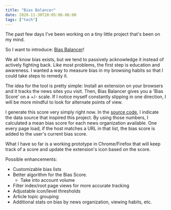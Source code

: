 ```yaml
---
title: "Bias Balancer"
date: 2020-11-30T20:05:06-06:00
tags: ["tech"]
---
```


The past few days I've been working on a tiny little project that's been on my mind.

So I want to introduce: [Bias Balancer](https://github.com/xhocquet/bias-balancer)!

We all know bias exists, but we tend to passively acknowledge it instead of actively fighting back. Like most problems, the first step is education and awareness. I wanted a way to measure bias in my browsing habits so that I could take steps to remedy it.

The idea for the tool is pretty simple: Install an extension on your browsers and it tracks the news sites you visit. Then, Bias Balancer gives you a 'Bias Score' on a +/- scale. If I notice myself constantly slipping in one direction, I will be more mindful to look for alternate points of view.

I generate this score very simply right now. In the [source code](https://github.com/xhocquet/bias-balancer), I indicate the data source that inspired this project. By using those numbers, I calculated a mean bias score for each news organization available. One every page load, if the host matches a URL in that list, the bias score is added to the user's current bias score.

What I have so far is a working prototype in Chrome/Firefox that will keep track of a score and update the extension's icon based on the score.

Possible enhancements:
 * Customizable bias lists
 * Better algorithm for the Bias Score.
    * Take into account volume
 * Filter index/root page views for more accurate tracking
 * Adjustable icon/level thresholds
 * Article topic grouping
 * Additional stats on bias by news organization, viewing habits, etc.
